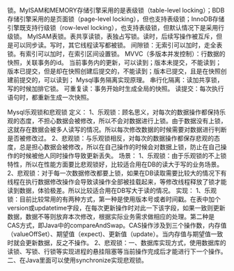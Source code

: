 锁。MyISAM和MEMORY存储引擎采用的是表级锁（table-level locking）；BDB存储引擎采用的是页面锁（page-level locking），但也支持表级锁；InnoDB存储引擎既支持行级锁（row-level locking），也支持表级锁，但默认情况下是采用行级锁。 
MyISAM表锁。表共享读锁，表独占写锁。读时，后续写操作被互斥，但是可以同步读。写时，其它线程读写都被锁。
间隙锁：无索引可以加时，走全表锁。有索引可以加时，在索引区间设置锁。
MVVC（多版本并发控制）：行数据的快照，关联事务的id。
    当前事务内的更新，可以读到；版本未提交，不能读到；版本已提交，但是却在快照创建后提交的，不能读到；版本已提交，且是在快照创建前提交的，可以读到；
Mysql事务隔离实现原理。
    串行化隔离：读加共享锁，写的时候加排它锁。
    可重复读：事务开始时生成全局的快照。
    读提交：每次执行语句时，都重新生成一次快照。

Mysql乐观锁和悲观锁
    定义：
        1、乐观锁：顾名思义，对每次的数据操作都保持乐观的态度，不担心数据会被修改，所以不会对数据进行上锁。由于数据没有上锁，这就存在数据会被多人读写的情况。所以每次修改数据的时候需要对数据进行判断是否被修改过。
        2、悲观锁：与乐观锁相反，对每次的数据操作都保存悲观的态度，总是担心数据会被修改，所以在自己操作的时候会对数据上锁，防止在自己操作的时候被他人同时操作导致更新丢失。
    场景：
        1、乐观锁：由于乐观锁的不上锁特性，所以在性能方面要比悲观锁好，比较适合用在DB的读大于写的业务场景。
        2、悲观锁：对于每一次数据修改都要上锁，如果在DB读取需要比较大的情况下有线程在执行数据修改操作会导致读操作全部被挂载起来，等修改线程释放了锁才能读到数据，体验极差。所以比较适合用在DB写大于读的情况。
    实现：
        1、乐观锁：目前比较常用的有两种方式，第一种是使用版本号或者时间戳。在表中加个version或updatetime字段，在每次更新操作时对此一下该字段，如果一致则更新数据，数据不等则放弃本次修改，根据实际业务需求做相应的处理。第二种是CAS方式，即Java中的compareAndSwap。CAS操作涉及到三个操作数，内存值（valueOffSet）、期望值（expect)、更新值（update）。当内存值与期望值一致时就会更新数据，反之不操作。
        2、悲观锁：一、数据库实现方式，使用数据库的读锁、写锁、行锁等实现进程的悬挂阻塞等当前操作完成后才能进行下一个操作。二、在Java里面可以使用synchronize实现悲观锁。
